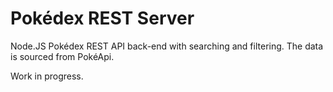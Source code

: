 # Pokédex REST Server
Node.JS Pokédex REST API back-end with searching and filtering.
The data is sourced from PokéApi.

Work in progress.
